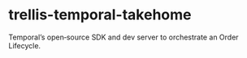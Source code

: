 # trellis-temporal-takehome
Temporal’s open‑source SDK and dev server to orchestrate an Order Lifecycle.
